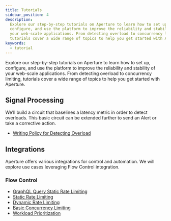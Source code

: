 ```yaml
---
title: Tutorials
sidebar_position: 4
description:
  Explore our step-by-step tutorials on Aperture to learn how to set up,
  configure, and use the platform to improve the reliability and stability of
  your web-scale applications. From detecting overload to concurrency limiting,
  tutorials cover a wide range of topics to help you get started with Aperture.
keywords:
  - tutorial
---
```


Explore our step-by-step tutorials on Aperture to learn how to set up,
configure, and use the platform to improve the reliability and stability of your
web-scale applications. From detecting overload to concurrency limiting,
tutorials cover a wide range of topics to help you get started with Aperture.

## Signal Processing

We’ll build a circuit that baselines a latency metric in order to detect
overloads. This basic circuit can be extended further to send an Alert or take a
corrective action.

- [Writing Policy for Detecting Overload](./signal-processing/detecting-overload.md)

## Integrations

Aperture offers various integrations for control and automation. We will explore
use cases leveraging Flow Control integration.

### Flow Control

- [GraphQL Query Static Rate Limiting](./integrations/flow-control/classification/graphql-rate-limiting.md)
- [Static Rate Limiting](./integrations/flow-control/rate-limiting/static-rate-limiting.md)
- [Dynamic Rate Limiting](./integrations/flow-control/rate-limiting/dynamic-rate-limiting.md)
- [Basic Concurrency Limiting](./integrations/flow-control/concurrency-limiting/basic-concurrency-limiting.md)
- [Workload Prioritization](./integrations/flow-control/concurrency-limiting/workload-prioritization.md)
